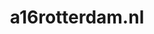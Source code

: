 ---
layout: post
title:  "a16rotterdam.nl"
internal_url:  "/dutchgov/a16rotterdam.nl.html"
categories: dutchgov
---
